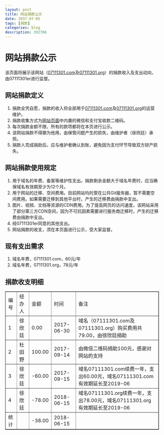 ```yaml
---
layout: post
title: 网站捐款公示
date: 2037-07-05
tags: [捐款]
categories: blog
description: 392786
---
```

# 网站捐款公示
该页面将展示该网站（[07111301.com](http://www.07111301.com)及[07111301.org](http://www.07111301.org)）的捐款收入及支出动向，由07111301er进行监督。

## 网站捐款定义
1. 捐款全凭自愿，捐款的收入将全部用于[07111301.com](http://www.07111301.com)及[07111301.org](http://www.07111301.org)的运营维护。
2. 捐款收集方式为[网站页面](http://07111301.com/blog/2037/07/06/write-before/)中内置的微信和支付宝收款二维码。
3. 每次捐款金额不限，所有的款项都将在本页进行公示。
4. 该网站捐款不得挪为他用，由保管问题产生的损失，由维护者（徐欣廷）承担。
5. 捐款人完成捐助后，应与维护者确认到账，避免因为支付环节导致双方财产损失。

## 网站捐款使用规定
1. 用于域名的年费、备案等维护性支出。捐款剩余金额大于域名年费时，应当确保域名有效期至少为12个月。
2. 用于网站的迁移、空间费用。目前网站均托管在公共Git服务器，暂不需要空间费用。如果需要迁移到其他平台时，产生的迁移费由捐款中支出。
3. 图片、视频、文档等资源的CDN费用。为了提高网页的访问速度，该网站采用了部分第三方CDN空间，因为不可抗因素需要进行服务商迁移时，产生的迁移费由捐款中支出。
4. 经07111301er同意的其他支出。
5. 网站捐款的收支，须在本页面进行公示，受大家监督。

## 现有支出需求
1. 域名年费，07111301.com，60元/年
1. 域名年费，07111301.org，78元/年

## 捐款收支明细
<table border="1">
<tr>
<td>编号</td>
<td>经办人</td>
<td>金额</td>
<td>时间</td>
<td>备注</td>
</tr>

<tr>
<td>1</td>
<td>徐欣廷</td>
<td>0.00</td>
<td>2017-06-30</td>
<td>域名（07111301.com及07111301.org）购买费用共79.00，由徐欣廷捐助</td>
</tr>

<tr>
<td>2</td>
<td>杜田野</td>
<td>100.00</td>
<td>2017-09-14</td>
<td>由微信二维码捐助100元，感谢对网站的支持</td>
</tr>

<tr>
<td>3</td>
<td>徐欣廷</td>
<td>-60.00</td>
<td>2017-09-15</td>
<td>域名07111301.com续费一年，支出60.00元，域名07111301.com有效期延长至2019-06</td>
</tr>

<tr>
<td>4</td>
<td>徐欣廷</td>
<td>-78.00</td>
<td>2018-06-15</td>
<td>域名07111301.org续费一年，支出78.00元，域名07111301.org有效期延长至2019-06</td>
</tr>

<tr>
<td>统计</td>
<td></td>
<td>-38.00</td>
<td>2018-06-15</td>
<td></td>
</tr>
</table>
